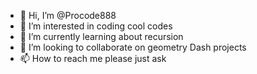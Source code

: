 - 👋 Hi, I’m @Procode888
- 👀 I’m interested in coding cool codes
- 🌱 I’m currently learning  about recursion
- 💞️ I’m looking to collaborate on geometry Dash projects
- 📫 How to reach me please just ask

<!---
Procode888/Procode888 is a ✨ special ✨ repository because its `README.md` (this file) appears on your GitHub profile.
You can click the Preview link to take a look at your changes.
--->
